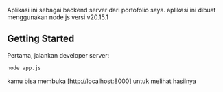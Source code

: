 Aplikasi ini sebagai backend server dari portofolio saya.
aplikasi ini dibuat menggunakan node js versi v20.15.1

## Getting Started

Pertama, jalankan developer server:

```bash
node app.js

```

kamu bisa membuka [http://localhost:8000] untuk melihat hasilnya